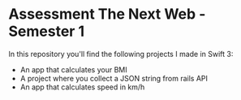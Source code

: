 # Assessment The Next Web - Semester 1

In this repository you'll find the following projects I made in Swift 3:

* An app that calculates your BMI
* A project where you collect a JSON string from rails API
* An app that calculates speed in km/h
